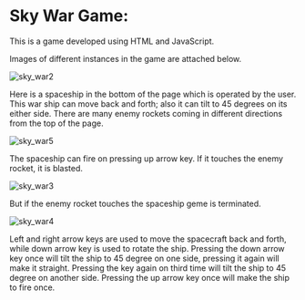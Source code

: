 # Sky War Game:

This is a game developed using HTML and JavaScript. 

Images of different instances in the game are attached below.

![sky_war2](https://user-images.githubusercontent.com/58632626/152146342-ee4e5df5-b532-4b2f-a9e3-1746d0e09bfe.png)

Here is a spaceship in the bottom of the page which is operated by the user. This war ship can move back and forth; also it can tilt to 45 degrees on its either side. There are many enemy rockets coming in different directions from the top of the page.

![sky_war5](https://user-images.githubusercontent.com/58632626/152146361-0090bc09-7d4c-4ed6-b62f-80e478c30428.png)

The spaceship can fire on pressing up arrow key. If it touches the enemy rocket, it is blasted.

![sky_war3](https://user-images.githubusercontent.com/58632626/152146378-3d6ceb71-8806-44a8-b786-e55f78e42b32.png)

But if the enemy rocket touches the spaceship geme is terminated.

![sky_war4](https://user-images.githubusercontent.com/58632626/152146395-c4e9fcea-596e-4881-adba-05e7a22f8213.png)

Left and right arrow keys are used to move the spacecraft back and forth, while down arrow key is used to rotate the ship. Pressing the down arrow key once will tilt the ship to 45 degree on one side, pressing it again will make it straight. Pressing the key again on third time will tilt the ship to 45 degree on another side. Pressing the up arrow key once will make the ship to fire once.

